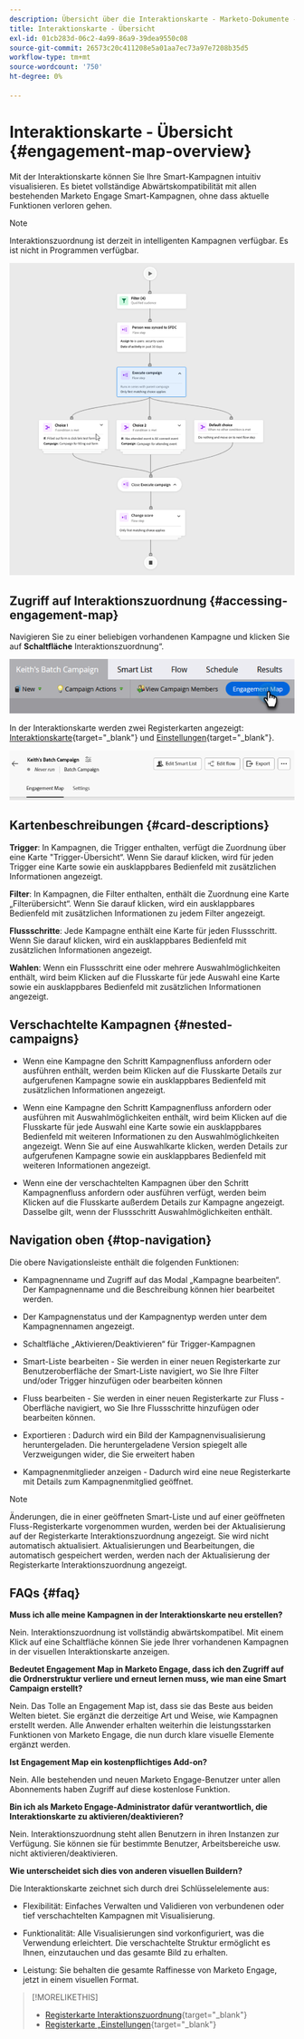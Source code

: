 ```yaml
---
description: Übersicht über die Interaktionskarte - Marketo-Dokumente - Produktdokumentation
title: Interaktionskarte - Übersicht
exl-id: 01cb283d-06c2-4a99-86a9-39dea9550c08
source-git-commit: 26573c20c411208e5a01aa7ec73a97e7208b35d5
workflow-type: tm+mt
source-wordcount: '750'
ht-degree: 0%

---
```


# Interaktionskarte - Übersicht {#engagement-map-overview}

Mit der Interaktionskarte können Sie Ihre Smart-Kampagnen intuitiv visualisieren. Es bietet vollständige Abwärtskompatibilität mit allen bestehenden Marketo Engage Smart-Kampagnen, ohne dass aktuelle Funktionen verloren gehen.

>[!NOTE]
>
>Interaktionszuordnung ist derzeit in intelligenten Kampagnen verfügbar. Es ist nicht in Programmen verfügbar.

![](assets/engagement-map-overview-1.png)

## Zugriff auf Interaktionszuordnung {#accessing-engagement-map}

Navigieren Sie zu einer beliebigen vorhandenen Kampagne und klicken Sie auf **Schaltfläche** Interaktionszuordnung“.

![](assets/engagement-map-overview-2.png)

In der Interaktionskarte werden zwei Registerkarten angezeigt: [Interaktionskarte](/help/marketo/product-docs/core-marketo-concepts/engagement-map/engagement-map-tab.md){target="_blank"} und [Einstellungen](/help/marketo/product-docs/core-marketo-concepts/engagement-map/settings-tab.md){target="_blank"}.

![](assets/engagement-map-overview-3.png)

## Kartenbeschreibungen {#card-descriptions}

**Trigger**: In Kampagnen, die Trigger enthalten, verfügt die Zuordnung über eine Karte &quot;Trigger-Übersicht“. Wenn Sie darauf klicken, wird für jeden Trigger eine Karte sowie ein ausklappbares Bedienfeld mit zusätzlichen Informationen angezeigt.

**Filter**: In Kampagnen, die Filter enthalten, enthält die Zuordnung eine Karte „Filterübersicht“. Wenn Sie darauf klicken, wird ein ausklappbares Bedienfeld mit zusätzlichen Informationen zu jedem Filter angezeigt.

**Flussschritte**: Jede Kampagne enthält eine Karte für jeden Flussschritt. Wenn Sie darauf klicken, wird ein ausklappbares Bedienfeld mit zusätzlichen Informationen angezeigt.

**Wahlen**: Wenn ein Flussschritt eine oder mehrere Auswahlmöglichkeiten enthält, wird beim Klicken auf die Flusskarte für jede Auswahl eine Karte sowie ein ausklappbares Bedienfeld mit zusätzlichen Informationen angezeigt.

## Verschachtelte Kampagnen {#nested-campaigns}

* Wenn eine Kampagne den Schritt Kampagnenfluss anfordern oder ausführen enthält, werden beim Klicken auf die Flusskarte Details zur aufgerufenen Kampagne sowie ein ausklappbares Bedienfeld mit zusätzlichen Informationen angezeigt.

* Wenn eine Kampagne den Schritt Kampagnenfluss anfordern oder ausführen mit Auswahlmöglichkeiten enthält, wird beim Klicken auf die Flusskarte für jede Auswahl eine Karte sowie ein ausklappbares Bedienfeld mit weiteren Informationen zu den Auswahlmöglichkeiten angezeigt. Wenn Sie auf eine Auswahlkarte klicken, werden Details zur aufgerufenen Kampagne sowie ein ausklappbares Bedienfeld mit weiteren Informationen angezeigt.

* Wenn eine der verschachtelten Kampagnen über den Schritt Kampagnenfluss anfordern oder ausführen verfügt, werden beim Klicken auf die Flusskarte außerdem Details zur Kampagne angezeigt. Dasselbe gilt, wenn der Flussschritt Auswahlmöglichkeiten enthält.

## Navigation oben {#top-navigation}

Die obere Navigationsleiste enthält die folgenden Funktionen:

* Kampagnenname und Zugriff auf das Modal „Kampagne bearbeiten“. Der Kampagnenname und die Beschreibung können hier bearbeitet werden.

* Der Kampagnenstatus und der Kampagnentyp werden unter dem Kampagnennamen angezeigt.

* Schaltfläche „Aktivieren/Deaktivieren“ für Trigger-Kampagnen

* Smart-Liste bearbeiten - Sie werden in einer neuen Registerkarte zur Benutzeroberfläche der Smart-Liste navigiert, wo Sie Ihre Filter und/oder Trigger hinzufügen oder bearbeiten können

* Fluss bearbeiten - Sie werden in einer neuen Registerkarte zur Fluss -Oberfläche navigiert, wo Sie Ihre Flussschritte hinzufügen oder bearbeiten können.

* Exportieren : Dadurch wird ein Bild der Kampagnenvisualisierung heruntergeladen. Die heruntergeladene Version spiegelt alle Verzweigungen wider, die Sie erweitert haben

* Kampagnenmitglieder anzeigen - Dadurch wird eine neue Registerkarte mit Details zum Kampagnenmitglied geöffnet.

>[!NOTE]
>
>Änderungen, die in einer geöffneten Smart-Liste und auf einer geöffneten Fluss-Registerkarte vorgenommen wurden, werden bei der Aktualisierung auf der Registerkarte Interaktionszuordnung angezeigt. Sie wird nicht automatisch aktualisiert. Aktualisierungen und Bearbeitungen, die automatisch gespeichert werden, werden nach der Aktualisierung der Registerkarte Interaktionszuordnung angezeigt.

## FAQs {#faq}

**Muss ich alle meine Kampagnen in der Interaktionskarte neu erstellen?**

Nein. Interaktionszuordnung ist vollständig abwärtskompatibel. Mit einem Klick auf eine Schaltfläche können Sie jede Ihrer vorhandenen Kampagnen in der visuellen Interaktionskarte anzeigen.

**Bedeutet Engagement Map in Marketo Engage, dass ich den Zugriff auf die Ordnerstruktur verliere und erneut lernen muss, wie man eine Smart Campaign erstellt?**

Nein. Das Tolle an Engagement Map ist, dass sie das Beste aus beiden Welten bietet. Sie ergänzt die derzeitige Art und Weise, wie Kampagnen erstellt werden. Alle Anwender erhalten weiterhin die leistungsstarken Funktionen von Marketo Engage, die nun durch klare visuelle Elemente ergänzt werden.

**Ist Engagement Map ein kostenpflichtiges Add-on?**

Nein. Alle bestehenden und neuen Marketo Engage-Benutzer unter allen Abonnements haben Zugriff auf diese kostenlose Funktion.

**Bin ich als Marketo Engage-Administrator dafür verantwortlich, die Interaktionskarte zu aktivieren/deaktivieren?**

Nein. Interaktionszuordnung steht allen Benutzern in ihren Instanzen zur Verfügung. Sie können sie für bestimmte Benutzer, Arbeitsbereiche usw. nicht aktivieren/deaktivieren.

**Wie unterscheidet sich dies von anderen visuellen Buildern?**

Die Interaktionskarte zeichnet sich durch drei Schlüsselelemente aus:

* Flexibilität: Einfaches Verwalten und Validieren von verbundenen oder tief verschachtelten Kampagnen mit Visualisierung.

* Funktionalität: Alle Visualisierungen sind vorkonfiguriert, was die Verwendung erleichtert. Die verschachtelte Struktur ermöglicht es Ihnen, einzutauchen und das gesamte Bild zu erhalten.

* Leistung: Sie behalten die gesamte Raffinesse von Marketo Engage, jetzt in einem visuellen Format.

>[!MORELIKETHIS]
>
>* [Registerkarte Interaktionszuordnung](/help/marketo/product-docs/core-marketo-concepts/engagement-map/engagement-map-tab.md){target="_blank"}
>* [Registerkarte „Einstellungen](/help/marketo/product-docs/core-marketo-concepts/engagement-map/settings-tab.md){target="_blank"}
